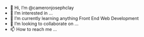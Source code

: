 - 👋 Hi, I’m @cameronjosephclay
- 👀 I’m interested in ...
- 🌱 I’m currently learning anything Front End Web Development
- 💞️ I’m looking to collaborate on ...
- 📫 How to reach me ...

<!---
cameronjosephclay/cameronjosephclay is a ✨ special ✨ repository because its `README.md` (this file) appears on your GitHub profile.
You can click the Preview link to take a look at your changes.
--->
